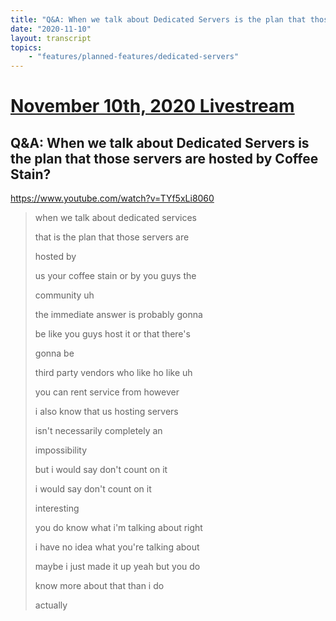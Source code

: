 ```yaml
---
title: "Q&A: When we talk about Dedicated Servers is the plan that those servers are hosted by Coffee Stain?"
date: "2020-11-10"
layout: transcript
topics:
    - "features/planned-features/dedicated-servers"
---
```

# [November 10th, 2020 Livestream](../2020-11-10.md)
## Q&A: When we talk about Dedicated Servers is the plan that those servers are hosted by Coffee Stain?
https://www.youtube.com/watch?v=TYf5xLi8060
> when we talk about dedicated services
> 
> that is the plan that those servers are
> 
> hosted by
> 
> us your coffee stain or by you guys the
> 
> community uh
> 
> the immediate answer is probably gonna
> 
> be like you guys host it or that there's
> 
> gonna be
> 
> third party vendors who like ho like uh
> 
> you can rent service from however
> 
> i also know that us hosting servers
> 
> isn't necessarily completely an
> 
> impossibility
> 
> but i would say don't count on it
> 
> i would say don't count on it
> 
> interesting
> 
> you do know what i'm talking about right
> 
> i have no idea what you're talking about
> 
> maybe i just made it up yeah but you do
> 
> know more about that than i do
> 
> actually
> 
